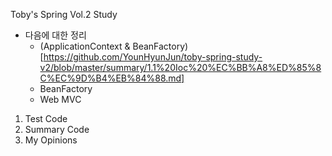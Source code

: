 Toby's Spring Vol.2 Study

- 다음에 대한 정리<br>
  - (ApplicationContext & BeanFactory)[https://github.com/YounHyunJun/toby-spring-study-v2/blob/master/summary/1.1%20Ioc%20%EC%BB%A8%ED%85%8C%EC%9D%B4%EB%84%88.md]
  - BeanFactory<br>
  - Web MVC<br>



1. Test Code
2. Summary Code
3. My Opinions
